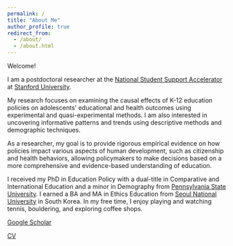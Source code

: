 ```yaml
---
permalink: /
title: "About Me"
author_profile: true
redirect_from: 
  - /about/
  - /about.html
---
```


Welcome! 

I am a postdoctoral researcher at the [National Student Support Accelerator](https://studentsupportaccelerator.org/) at [Stanford University](https://ed.stanford.edu/).

My research focuses on examining the causal effects of K-12 education policies on adolescents' educational and health outcomes using experimental and quasi-experimental methods. I am also interested in uncovering informative patterns and trends using descriptive methods and demographic techniques.

As a researcher, my goal is to provide rigorous empirical evidence on how policies impact various aspects of human development, such as citizenship and health behaviors, allowing policymakers to make decisions based on a more comprehensive and evidence-based understanding of education. 

I received my PhD in Education Policy with a dual-title in Comparative and International Education and a minor in Demography from [Pennsylvania State University](https://ed.psu.edu/academics/departments/department-education-policy-studies). I earned a BA and MA in Ethics Education from [Seoul National University](https://edu.snu.ac.kr/en/) in South Korea. In my free time, I enjoy playing and watching tennis, bouldering, and exploring coffee shops.

[Google Scholar](https://scholar.google.com/citations?hl=en&user=7SVYZhEAAAAJ")

[CV](https://jillijung.github.io/cv/)
